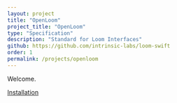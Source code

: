 ```yaml
---
layout: project
title: "OpenLoom"
project_title: "OpenLoom"
type: "Specification"
description: "Standard for Loom Interfaces"
github: https://github.com/intrinsic-labs/loom-swift
order: 1
permalink: /projects/openloom
---
```


Welcome. 

[Installation](/projects/openloom/installation/)